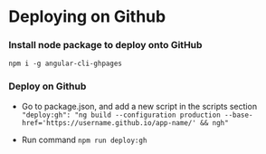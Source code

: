 # Deploying on Github

### Install node package to deploy onto GitHub

```npm i -g angular-cli-ghpages```

### Deploy on Github

- Go to package.json, and add a new script in the scripts section ```"deploy:gh": "ng build --configuration production --base-href='https://username.github.io/app-name/' && ngh"```

- Run command ```npm run deploy:gh```
